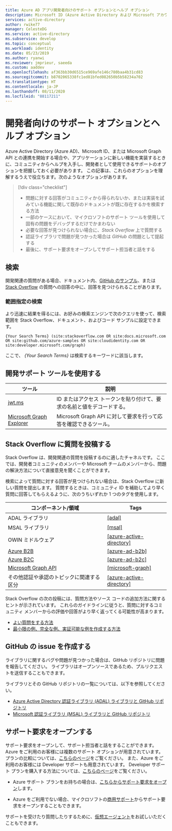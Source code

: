 ```yaml
---
title: Azure AD アプリ開発者向けのサポート オプションとヘルプ オプション
description: Microsoft ID (Azure Active Directory および Microsoft アカウント) と連携するアプリケーションを作成するときの開発関連の質問や問題について、ヘルプとサポートを入手する方法について確認します
services: active-directory
author: rwike77
manager: CelesteDG
ms.service: active-directory
ms.subservice: develop
ms.topic: conceptual
ms.workload: identity
ms.date: 05/23/2019
ms.author: ryanwi
ms.reviewer: jmprieur, saeeda
ms.custom: aaddev
ms.openlocfilehash: af363bb30d6515ce969afe146c780baa4b31cd83
ms.sourcegitcommit: b8702065338fc1ed81bfed082650b5b58234a702
ms.translationtype: HT
ms.contentlocale: ja-JP
ms.lasthandoff: 08/11/2020
ms.locfileid: "88117211"
---
```

# <a name="support-and-help-options-for-developers"></a>開発者向けのサポート オプションとヘルプ オプション

Azure Active Directory (Azure AD)、Microsoft ID、または Microsoft Graph API との連携を開始する場合や、アプリケーションに新しい機能を実装するときに、コミュニティからヘルプを入手し、開発者として使用できるサポートのオプションを把握しておく必要があります。 この記事は、これらのオプションを理解するうえで役立ちます。次のようなオプションがあります。

> [!div class="checklist"]
> * 問題に対する回答がコミュニティから得られないか、または実装を試みている機能に関して既存のドキュメントが既に存在するかを検索する方法
> * 一部のケースにおいて、マイクロソフトのサポート ツールを使用して固有の問題をデバッグするだけでかまわない
> * 必要な回答が見つけられない場合に、*Stack Overflow* 上で質問する
> * 認証ライブラリで問題が見つかった場合は *GitHub* の問題として提起する
> * 最後に、サポート要求をオープンしてサポート担当者と話をする

## <a name="search"></a>検索

開発関連の質問がある場合、ドキュメント内、[GitHub のサンプル](https://github.com/azure-samples)、または [Stack Overflow](https://www.stackoverflow.com) の質問への回答の中に、回答を見つけられることがあります。

### <a name="scoped-search"></a>範囲指定の検索

より迅速に結果を得るには、お好みの検索エンジンで次のクエリを使って、検索範囲を Stack Overflow、ドキュメント、およびコード サンプルに設定できます。

```
{Your Search Terms} (site:stackoverflow.com OR site:docs.microsoft.com OR site:github.com/azure-samples OR site:cloudidentity.com OR site:developer.microsoft.com/graph)
```

ここで、 *{Your Search Terms}* は検索するキーワードに該当します。

## <a name="use-the-development-support-tools"></a>開発サポート ツールを使用する

| ツール  | 説明  |
|---------|---------|
| [jwt.ms](https://jwt.ms) | ID またはアクセス トークンを貼り付けて、要求の名前と値をデコードする。 |
| [Microsoft Graph Explorer](https://developer.microsoft.com/graph/graph-explorer)| Microsoft Graph API に対して要求を行って応答を確認できるツール。 |

## <a name="post-a-question-to-stack-overflow"></a>Stack Overflow に質問を投稿する

Stack Overflow は、開発関連の質問を投稿するのに適したチャネルです。 ここでは、開発者コミュニティのメンバーや Microsoft チームのメンバーから、問題の解決方法について直接意見を聞くことができます。

検索によって質問に対する回答が見つけられない場合は、Stack Overflow に新しい質問を提出します。 質問するときは、コミュニティ ID を補助してより早く質問に回答してもらえるように、次のうちいずれか 1 つのタグを使用します。

|コンポーネント/領域  | Tags |
|---------|---------|
| ADAL ライブラリ | [[adal]](https://stackoverflow.com/questions/tagged/adal) |
| MSAL ライブラリ     | [[msal]](https://stackoverflow.com/questions/tagged/msal) |
| OWIN ミドルウェア  | [[azure-active-directory]](https://stackoverflow.com/questions/tagged/azure-active-directory) |
| [Azure B2B](../external-identities/what-is-b2b.md)  | [[azure-ad-b2b]](https://stackoverflow.com/questions/tagged/azure-ad-b2b) |
| [Azure B2C](https://azure.microsoft.com/services/active-directory-b2c/)  | [[azure-ad-b2c]](https://stackoverflow.com/questions/tagged/azure-ad-b2c) |
| [Microsoft Graph API](https://developer.microsoft.com/graph/) | [[microsoft-graph]](https://stackoverflow.com/questions/tagged/microsoft-graph) |
| その他認証や承認のトピックに関連する区分 | [[azure-active-directory]](https://stackoverflow.com/questions/tagged/azure-active-directory) |

Stack Overflow の次の投稿には、質問方法やソース コードの追加方法に関するヒントが示されています。 これらのガイドラインに従うと、質問に対するコミュニティ メンバーからの評価や回答がより早く返ってくる可能性が高まります。

* [よい質問をする方法](https://stackoverflow.com/help/how-to-ask)
* [最小限の例、完全な例、実証可能な例を作成する方法](https://stackoverflow.com/help/mcve)

## <a name="create-a-github-issue"></a>GitHub の issue を作成する

ライブラリに関するバグや問題が見つかった場合は、GitHub リポジトリに問題を報告してください。 ライブラリはオープンソースであるため、プルリクエストを送信することもできます。

ライブラリとその GitHub リポジトリの一覧については、以下を参照してください。

* [Azure Active Directory 認証ライブラリ (ADAL) ライブラリと GitHub リポジトリ](../azuread-dev/active-directory-authentication-libraries.md)
* [Microsoft 認証ライブラリ (MSAL) ライブラリと GitHub リポジトリ](reference-v2-libraries.md)

## <a name="open-a-support-request"></a>サポート要求をオープンする

サポート要求をオープンして、サポート担当者と話をすることができます。 Azure をご利用のお客様には複数のサポート オプションが用意されています。 プランの比較については、[こちらのページ](https://azure.microsoft.com/support/plans/)をご覧ください。 また、Azure をご利用のお客様には Developer サポートも用意されています。 Developer サポート プランを購入する方法については、[こちらのページ](https://azure.microsoft.com/support/plans/developer/)をご覧ください。

* Azure サポート プランをお持ちの場合は、[こちらからサポート要求をオープン](https://portal.azure.com/#blade/Microsoft_Azure_Support/HelpAndSupportBlade/newsupportrequest)します。

* Azure をご利用でない場合、マイクロソフトの[商用サポート](https://support.microsoft.com/en-us/gp/contactus81?Audience=Commercial)からサポート要求をオープンすることもできます。

サポートを受けたり質問したりするために、[仮想エージェント](https://support.microsoft.com/contactus/?ws=support)をお試しいただくこともできます。
